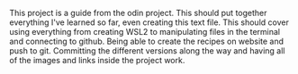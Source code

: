 This project is a guide from the odin project.  This should put together everything I've learned so far, even creating this text file.  This should cover using everything from creating WSL2 to manipulating files in the terminal and connecting to github.  Being able to create the recipes on website and push to git.  Committing the different versions along the way and having all of the images and links inside the project work. 

